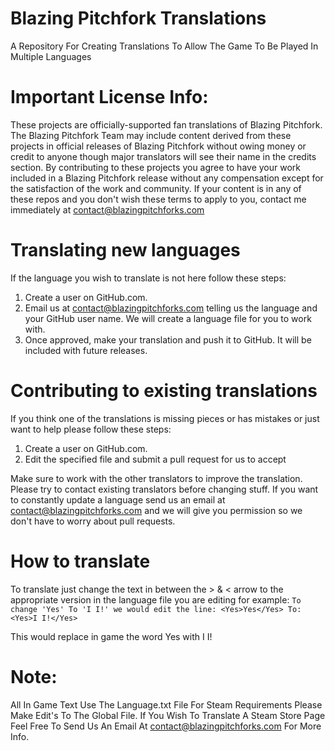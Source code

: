 # Blazing Pitchfork Translations
A Repository For Creating Translations To Allow The Game To Be Played In Multiple Languages
# Important License Info: 
These projects are officially-supported fan translations of Blazing Pitchfork. The Blazing Pitchfork Team may include content derived from these projects in official releases of Blazing Pitchfork without owing money or credit to anyone though major translators will see their name in the credits section. By contributing to these projects you agree to have your work included in a Blazing Pitchfork release without any compensation except for the satisfaction of the work and community. If your content is in any of these repos and you don't wish these terms to apply to you, contact me immediately at contact@blazingpitchforks.com

# Translating new languages
If the language you wish to translate is not here follow these steps:

1. Create a user on GitHub.com.
2. Email us at contact@blazingpitchforks.com telling us the language and your GitHub user name. We will create a language file for you to work with.
3. Once approved, make your translation and push it to GitHub. It will be included with future releases.

# Contributing to existing translations

If you think one of the translations is missing pieces or has mistakes or just want to help please follow these steps:

1. Create a user on GitHub.com.
2. Edit the specified file and submit a pull request for us to accept

Make sure to work with the other translators to improve the translation. Please try to contact existing translators before changing stuff. If you want to constantly update a language send us an email at contact@blazingpitchforks.com and we will give you permission so we don't have to worry about pull requests.

# How to translate

To translate just change the text in between the > & < arrow to the appropriate version in the language file you are editing for example:
    ```To change 'Yes' To 'I I!' we would edit the line:
    <Yes>Yes</Yes>
    To:
    <Yes>I I!</Yes>```

This would replace in game the word Yes with I I!

# Note: 
All In Game Text Use The Language.txt File For Steam Requirements Please Make Edit's To The Global File. If You Wish To Translate A Steam Store Page Feel Free To Send Us An Email At contact@blazingpitchforks.com For More Info.
